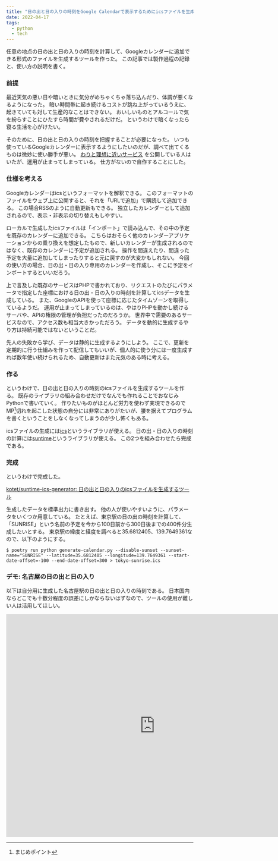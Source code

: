 ```yaml
---
title: "日の出と日の入りの時刻をGoogle Calendarで表示するためにicsファイルを生成する"
date: 2022-04-17
tags:
  - python
  - tech
---
```


任意の地点の日の出と日の入りの時刻を計算して、Googleカレンダーに追加できる形式のファイルを生成するツールを作った。
この記事では製作過程の記録と、使い方の説明を書く。

### 前提

最近天気の悪い日や暗いときに気分がめちゃくちゃ落ち込んだり、体調が悪くなるようになった。
暗い時間帯に起き続けるコストが跳ね上がっているうえに、起きていても対して生産的なことはできない。
おいしいものとアルコールで気を紛らすことにひたすら時間が費やされるだけだ。
というわけで暗くなったら寝る生活を心がけたい。

そのために、日の出と日の入りの時刻を把握することが必要になった。
いつも使っているGoogleカレンダーに表示するようにしたいのだが、調べて出てくるものは微妙に使い勝手が悪い。
[わりと理想に近いサービス](https://github.com/allanlaal/sunrise-calendar-feed)
を公開している人はいたが、運用が止まってしまっている。
仕方がないので自作することにした。

### 仕様を考える

Googleカレンダーはicsというフォーマットを解釈できる。
このフォーマットのファイルをウェブ上に公開すると、それを「URLで追加」で購読して追加できる。
この場合RSSのように自動更新もできる。
独立したカレンダーとして追加されるので、表示・非表示の切り替えもしやすい。

ローカルで生成したicsファイルは「インポート」で読み込んで、その中の予定を既存のカレンダーに追加できる。
こちらはおそらく他のカレンダーアプリケーションからの乗り換えを想定したもので、新しいカレンダーが生成されるのではなく、既存のカレンダーに予定が追加される。
操作を間違えたり、間違った予定を大量に追加してしまったりすると元に戻すのが大変かもしれない。
今回の使い方の場合、日の出・日の入り専用のカレンダーを作成し、そこに予定をインポートするといいだろう。

上で言及した既存のサービスはPHPで書かれており、リクエストのたびにパラメータで指定した座標における日の出・日の入りの時刻を計算してicsデータを生成している。
また、GoogleのAPIを使って座標に応じたタイムゾーンを取得しているようだ。
運用が止まってしまっているのは、やはりPHPを動かし続けるサーバや、APIの権限の管理が負担だったのだろうか。
世界中で需要のあるサービスなので、アクセス数も相当大きかっただろう。
データを動的に生成するやり方は持続可能ではないということだ。

先人の失敗から学び、データは静的に生成するようにしよう。
ここで、更新を定期的に行う仕組みを作って配信してもいいが、個人的に使う分には一度生成すれば数年使い続けられるため、自動更新はまた元気のある時に考える。

### 作る

というわけで、日の出と日の入りの時刻のicsファイルを生成するツールを作る。
既存のライブラリの組み合わせだけでなんでも作れることでおなじみPythonで書いていく。
作りたいものがほとんど労力を使わず実現できるのでMP[^mp]切れを起こした状態の自分には非常にありがたいが、腰を据えてプログラムを書くということをしなくなってしまうのが少し怖くもある。

icsファイルの生成には[ics](https://pypi.org/project/ics/)というライブラリが使える。
日の出・日の入りの時刻の計算には[suntime](https://pypi.org/project/suntime/)というライブラリが使える。
この2つを組み合わせたら完成である。

[^mp]: まじめポイント

### 完成

というわけで完成した。

[kotet/suntime-ics-generator: 日の出と日の入りのicsファイルを生成するツール](https://github.com/kotet/suntime-ics-generator)

生成したデータを標準出力に書き出す。
他の人が使いやすいように、パラメータをいくつか用意している。
たとえば、東京駅の日の出の時刻を計算して、「SUNRISE」という名前の予定を今から100日前から300日後までの400件分生成したいとする。
東京駅の緯度と経度を調べると35.6812405、139.7649361なので、以下のようにする。

```console
$ poetry run python generate-calendar.py --disable-sunset --sunset-name="SUNRISE" --latitude=35.6812405 --longitude=139.7649361 --start-date-offset=-100 --end-date-offset=300 > tokyo-sunrise.ics
```

### デモ: 名古屋の日の出と日の入り

以下は自分用に生成した名古屋駅の日の出と日の入りの時刻である。
日本国内ならどこでも十数分程度の誤差にしかならないはずなので、ツールの使用が難しい人は活用してほしい。

<iframe src="https://calendar.google.com/calendar/embed?src=hkskj9ernjar4s5quona33jj5o7h1gl8%40import.calendar.google.com&ctz=Asia%2FTokyo" style="border: 0" width="800" height="600" frameborder="0" scrolling="no"></iframe>
